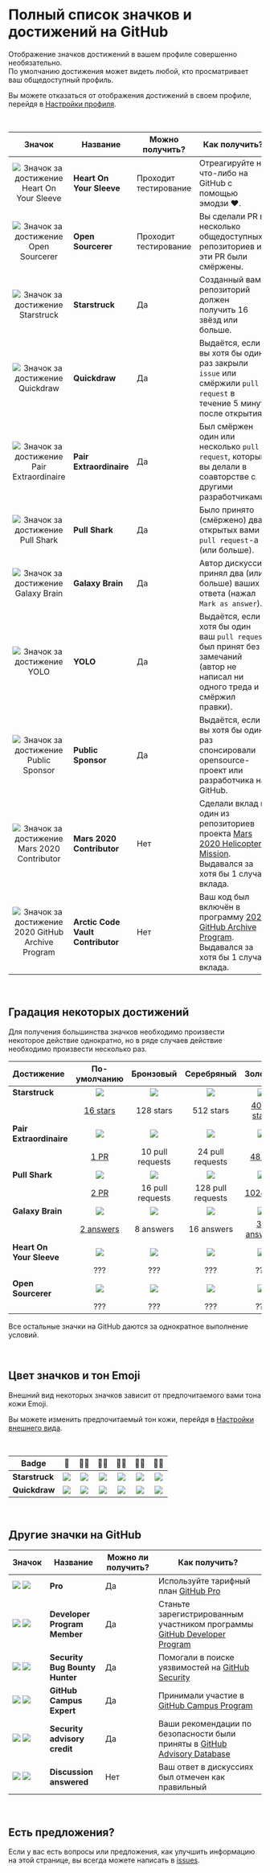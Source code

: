 # Полный список значков и достижений на GitHub

Отображение значков достижений в вашем профиле совершенно необязательно. <br>
По умолчанию достижения может видеть любой, кто просматривает ваш общедоступный профиль.

Вы можете отказаться от отображения достижений в своем профиле, перейдя в [Настройки профиля](https://github.com/settings).

<br>

|                                 Значок                                 | Название                          | Можно получить?                          | Как получить?                                                                                                                                                                                                           |
|:----------------------------------------------------------------------:|-----------------------------------|-----------------------------------|-------------------------------------------------------------------------------------------------------------------------------------------------------------------------------------------------------------------------|
|   ![Значок за достижение Heart On Your Sleeve][heart-on-your-sleeve]   | **Heart On Your Sleeve**          | Проходит тестирование | Отреагируйте на что-либо на GitHub с помощью эмодзи ❤️. |
|         ![Значок за достижение Open Sourcerer][open-sourcerer]         | **Open Sourcerer**                | Проходит тестирование | Вы сделали PR в несколько общедоступных репозиториев и эти PR были смёржены. |
|             ![Значок за достижение Starstruck][starstruck]             | **Starstruck**                    | Да | Созданный вами репозиторий должен получить <span class="fw-bold">16 звёзд</span> или больше.                                                                                                                            |
|              ![Значок за достижение Quickdraw][quickdraw]              | **Quickdraw**                     | Да | Выдаётся, если вы хотя бы один раз закрыли `issue` или смёржили `pull request` <span class="fw-bold">в течение 5 минут</span> после открытия.                                                                           |
|    ![Значок за достижение Pair Extraordinaire][pair-extraordinaire]    | **Pair Extraordinaire**           | Да | Был смёржен один или несколько `pull request`, который вы делали в соавторстве с другими разработчиками.                                                                                                                |
|             ![Значок за достижение Pull Shark][pull-shark]             | **Pull Shark**                    | Да | Было принято (смёржено) два открытых вами `pull request`-а (или больше).                                                                                                                                                |
|           ![Значок за достижение Galaxy Brain][galaxy-brain]           | **Galaxy Brain**                  | Да | Автор дискуссии принял два (или больше) ваших ответа (нажал `Mark as answer`).                                                                                                                                          |
|                   ![Значок за достижение YOLO][yolo]                   | **YOLO**                          | Да | Выдаётся, если хотя бы один ваш `pull request` был принят без замечаний (автор не написал ни одного треда и смёржил правки).                                                                                            |
|         ![Значок за достижение Public Sponsor][public-sponsor]         | **Public Sponsor**                | Да | Выдаётся, если вы хотя бы один раз спонсировали opensource-проект или разработчика на GitHub.                                                                                                                           |
|        ![Значок за достижение Mars 2020 Contributor][mars-2020]        | **Mars 2020 Contributor**         | Нет | Сделали вклад в один из репозиториев проекта <a href="https://github.com/readme/featured/nasa-ingenuity-helicopter">Mars 2020 Helicopter Mission</a>. Выдавался за хотя бы 1 случай вклада. |
| ![Значок за достижение 2020 GitHub Archive Program][arctic-code-vault] | **Arctic Code Vault Contributor** | Нет | Ваш код был включён в программу <a href="https://archiveprogram.github.com">2020 GitHub Archive Program</a>. Выдавался за хотя бы 1 случай вклада.                                       |

<!-- Значки не имеющие градаций по уровням -->
[starstruck]: https://github.githubassets.com/images/modules/profile/achievements/starstruck-default.png
[quickdraw]: https://github.githubassets.com/images/modules/profile/achievements/quickdraw-default.png
[pair-extraordinaire]: https://github.githubassets.com/images/modules/profile/achievements/pair-extraordinaire-default.png
[pull-shark]: https://github.githubassets.com/images/modules/profile/achievements/pull-shark-default.png
[galaxy-brain]: https://github.githubassets.com/images/modules/profile/achievements/galaxy-brain-default.png
[yolo]: https://github.githubassets.com/images/modules/profile/achievements/yolo-default.png
[public-sponsor]: https://github.githubassets.com/images/modules/profile/achievements/public-sponsor-default.png
[mars-2020]: https://github.githubassets.com/images/modules/profile/achievements/mars-2020-contributor-default.png
[arctic-code-vault]: https://github.githubassets.com/images/modules/profile/achievements/arctic-code-vault-contributor-default.png
[heart-on-your-sleeve]: https://github.githubassets.com/images/modules/profile/achievements/heart-on-your-sleeve-default.png
[open-sourcerer]: https://github.githubassets.com/images/modules/profile/achievements/open-sourcerer-default.png

<br>

## Градация некоторых достижений

Для получения большинства значков необходимо произвести некоторое действие однократно, но в ряде случаев действие
необходимо произвести несколько раз.

| Достижение               |       По-умолчанию        |    Бронзовый     |    Серебряный     |        Золотой        |
|:-------------------------|:-------------------------:|:----------------:|:-----------------:|:---------------------:|
| **Starstruck**           |      ![][starstruck]      |  ![][ss-bronze]  |  ![][ss-silver]   |     ![][ss-gold]      |
|                          |     [16 stars][ss-16]     |    128 stars     |     512 stars     | [4096 stars][ss-4096] |
| **Pair Extraordinaire**  | ![][pair-extraordinaire]  |  ![][pe-bronze]  |  ![][pe-silver]   |     ![][pe-gold]      |
|                          |       [1 PR][pe-1]        | 10 pull requests | 24 pull requests  |    [48 PR][pe-48]     |
| **Pull Shark**           |      ![][pull-shark]      |  ![][ps-bronze]  |  ![][ps-silver]   |     ![][ps-gold]      |
|                          |       [2 PR][ps-2]        | 16 pull requests | 128 pull requests |  [1024 PR][ps-1024]   |
| **Galaxy Brain**         |     ![][galaxy-brain]     |  ![][gb-bronze]  |  ![][gb-silver]   |     ![][gb-gold]      |
|                          |     [2 answers][gb-2]     |    8 answers     |    16 answers     |  [32 answers][gb-32]  |
| **Heart On Your Sleeve** | ![][heart-on-your-sleeve] | ![][hoys-bronze] | ![][hoys-silver]  |    ![][hoys-gold]     | 
|                          |            ???            |       ???        |        ???        |          ???          |
| **Open Sourcerer**       |    ![][open-sourcerer]    |  ![][os-bronze]  |  ![][os-silver]   |     ![][os-gold]      | 
|                          |            ???            |       ???        |        ???        |          ???          |

Все остальные значки на GitHub даются за однократное выполнение условий.

<!-- Градации значков Starstruck -->
[ss-bronze]: https://github.githubassets.com/images/modules/profile/achievements/starstruck-bronze.png
[ss-silver]: https://github.githubassets.com/images/modules/profile/achievements/starstruck-silver.png
[ss-gold]: https://github.githubassets.com/images/modules/profile/achievements/starstruck-gold.png

<!-- Ссылки на пользователей, получивших достижение Starstruck разных уровней -->
[ss-16]: https://github.com/gomzyakov?achievement=starstruck&tab=achievements
[ss-128]: https://github.com/smartschat?achievement=starstruck&tab=achievements
[ss-512]: https://github.com/nolanlawson?achievement=starstruck&tab=achievements
[ss-4096]: https://github.com/torvalds?achievement=starstruck&tab=achievements

<!-- Градации значков Pair Extraordinaire -->
[pe-bronze]: https://github.githubassets.com/images/modules/profile/achievements/pair-extraordinaire-bronze.png
[pe-silver]: https://github.githubassets.com/images/modules/profile/achievements/pair-extraordinaire-silver.png
[pe-gold]: https://github.githubassets.com/images/modules/profile/achievements/pair-extraordinaire-gold.png

<!-- Ссылки на пользователей, получивших достижение Pair Extraordinaire разных уровней -->
[pe-1]: https://github.com/gomzyakov?achievement=pair-extraordinaire&tab=achievements
<!-- 10 pull requests - у кого есть? --> 
<!-- 24 pull requests - у кого есть? -->
[pe-48]: https://github.com/Rongronggg9?achievement=pair-extraordinaire&tab=achievements

<!-- Градации значков Pull Shark -->
[ps-bronze]: https://github.githubassets.com/images/modules/profile/achievements/pull-shark-bronze.png
[ps-silver]: https://github.githubassets.com/images/modules/profile/achievements/pull-shark-silver.png
[ps-gold]: https://github.githubassets.com/images/modules/profile/achievements/pull-shark-gold.png

<!-- Ссылки на пользователей, получивших достижение Pull Shark разных уровней -->
[ps-2]: https://github.com/gomzyakov?tab=achievements&achievement=pull-shark
<!-- 16 pull requests - у кого есть? --> 
<!-- 128 pull requests - у кого есть? -->
[ps-1024]: https://github.com/ljharb?achievement=pull-shark&tab=achievements

<!-- Градации значков Galaxy Brain -->
[gb-bronze]: https://github.githubassets.com/images/modules/profile/achievements/galaxy-brain-bronze.png
[gb-silver]: https://github.githubassets.com/images/modules/profile/achievements/galaxy-brain-silver.png
[gb-gold]: https://github.githubassets.com/images/modules/profile/achievements/galaxy-brain-gold.png

<!-- Ссылки на пользователей, получивших достижение Galaxy Brain разных уровней -->
[gb-2]: https://github.com/gomzyakov?tab=achievements&achievement=galaxy-brain
<!-- 8 answers - у кого есть? --> 
<!-- 16 answers - у кого есть? -->
[gb-32]: https://github.com/ljharb?achievement=galaxy-brain&tab=achievements

<!-- Градации значков Heart On Your Sleeve -->
[hoys-bronze]: https://github.githubassets.com/images/modules/profile/achievements/heart-on-your-sleeve-bronze.png
[hoys-silver]: https://github.githubassets.com/images/modules/profile/achievements/heart-on-your-sleeve-silver.png
[hoys-gold]: https://github.githubassets.com/images/modules/profile/achievements/heart-on-your-sleeve-gold.png

<!-- Градации значков Open Sourcerer -->
[os-bronze]: https://github.githubassets.com/images/modules/profile/achievements/open-sourcerer-bronze.png
[os-silver]: https://github.githubassets.com/images/modules/profile/achievements/open-sourcerer-silver.png
[os-gold]: https://github.githubassets.com/images/modules/profile/achievements/open-sourcerer-gold.png

<br>

## Цвет значков и тон Emoji

Внешний вид некоторых значков зависит от предпочитаемого вами тона кожи Emoji.

Вы можете изменить предпочитаемый тон кожи, перейдя в [Настройки внешнего вида](https://github.com/settings/appearance).

<br>

| **Badge**      |       👋       |     👋🏻     |        👋🏼         |     👋🏽      |        👋🏾        |    👋🏿     |
|----------------|:--------------:|:------------:|:-------------------:|:-------------:|:------------------:|:-----------:|
| **Starstruck** | ![][s-default] | ![][s-light] | ![][s-light-medium] | ![][s-medium] | ![][s-medium-dark] | ![][s-dark] |
| **Quickdraw**  | ![][q-default] | ![][q-light] | ![][q-light-medium] | ![][q-medium] | ![][q-medium-dark] | ![][q-dark] |

<!-- Ссылки на зветовые вариации значков Starstruck -->
[s-default]: https://github.githubassets.com/images/modules/profile/achievements/starstruck-default.png
[s-light]: https://github.githubassets.com/images/modules/profile/achievements/starstruck-default--light.png
[s-light-medium]: https://github.githubassets.com/images/modules/profile/achievements/starstruck-default--light-medium.png
[s-medium]: https://github.githubassets.com/images/modules/profile/achievements/starstruck-default--medium.png
[s-medium-dark]: https://github.githubassets.com/images/modules/profile/achievements/starstruck-default--medium-dark.png
[s-dark]: https://github.githubassets.com/images/modules/profile/achievements/starstruck-default--dark.png

<!-- Ссылки на зветовые вариации значков Quickdraw -->
[q-default]: https://github.githubassets.com/images/modules/profile/achievements/quickdraw-default.png
[q-light]: https://github.githubassets.com/images/modules/profile/achievements/quickdraw-default--light.png
[q-light-medium]: https://github.githubassets.com/images/modules/profile/achievements/quickdraw-default--light-medium.png
[q-medium]: https://github.githubassets.com/images/modules/profile/achievements/quickdraw-default--medium.png
[q-medium-dark]: https://github.githubassets.com/images/modules/profile/achievements/quickdraw-default--medium-dark.png
[q-dark]: https://github.githubassets.com/images/modules/profile/achievements/quickdraw-default--dark.png

<br>

## Другие значки на GitHub

| Значок                         | Название                       | Можно ли получить?             | Как получить?                                                                                                                                     |
|--------------------------------|--------------------------------|--------------------------------|---------------------------------------------------------------------------------------------------------------------------------------------------|
| ![][gp-dark] ![][gp-light]     | **Pro**                        | Да                             | Используйте тарифный план [GitHub Pro](https://docs.github.com/en/get-started/learning-about-github/githubs-products#github-pro)                  |                                                                                                 |
| ![][dpm-dark] ![][dpm-light]   | **Developer Program Member**   | Да                             | Станьте зарегистрированным участником программы [GitHub Developer Program](https://docs.github.com/en/developers/overview/github-developer-program) |
| ![][sbbh-dark] ![][sbbh-light] | **Security Bug Bounty Hunter** | Да                             | Помогали в поиске уязвимостей на [GitHub Security](https://bounty.github.com/)                                                                     |
| ![][gce-dark] ![][gce-light]   | **GitHub Campus Expert**       | Да                             | Принимали участие в [GitHub Campus Program](https://education.github.com/experts)                                                                  |
| ![][SAC-dark] ![][SAC-light]   | **Security advisory credit**   | Да                             | Ваши рекомендации по безопасности были приняты в [GitHub Advisory Database](https://github.com/advisories)                                        |
| ![][da-dark] ![][da-light]     | **Discussion answered**        | Нет                            | Ваш ответ в дискуссиях был отмечен как правильный

<!-- Другие значки на GitHub -->
[gp-dark]: https://user-images.githubusercontent.com/65187002/173065531-57dbf8b1-7eb7-4d46-81bf-f2d18c7c9112.svg#gh-dark-mode-only
[gp-light]: https://user-images.githubusercontent.com/65187002/173065669-d1fdb5a7-8895-43cc-8dea-72a511a37e86.svg#gh-light-mode-only
[da-dark]: https://user-images.githubusercontent.com/65187002/173078083-15a75f15-b040-4a92-8d70-561a206d9fd9.svg#gh-dark-mode-only
[da-light]: https://user-images.githubusercontent.com/65187002/173078083-15a75f15-b040-4a92-8d70-561a206d9fd9.svg#gh-light-mode-only
[dpm-dark]: https://user-images.githubusercontent.com/65187002/173079579-3c393d22-7a13-4e7d-87b8-341fb613d52b.svg#gh-dark-mode-only
[dpm-light]: https://user-images.githubusercontent.com/65187002/173079614-33f43a97-1cc2-4228-85e3-ef43836e17c2.svg#gh-light-mode-only
[sbbh-dark]: https://user-images.githubusercontent.com/65187002/173081624-93e3cf1f-50b7-45a4-82b7-1954f66368b9.svg#gh-dark-mode-only
[sbbh-light]: https://user-images.githubusercontent.com/65187002/173081624-93e3cf1f-50b7-45a4-82b7-1954f66368b9.svg#gh-light-mode-only
[gce-dark]: https://user-images.githubusercontent.com/65187002/173082819-b3625c23-bfd6-4492-b828-56ed91c45f52.svg#gh-dark-mode-only
[gce-light]: https://user-images.githubusercontent.com/65187002/173082836-08be81fe-13b7-4acf-9096-e5241d76f237.svg#gh-light-mode-only
[SAC-dark]: https://user-images.githubusercontent.com/65187002/173084051-79a0a626-1c1a-4d60-afdf-50ad001d7b21.svg#gh-dark-mode-only
[SAC-light]: https://user-images.githubusercontent.com/65187002/173084071-5f321da2-b2a9-490b-a524-1b21fa384d7e.svg#gh-light-mode-only

<br>

## Есть предложения?

Если у вас есть вопросы или предложения, как улучшить информацию на этой странице, вы всегда можете написать
в [issues](https://github.com/github-profile-achievements/russian/issues).


